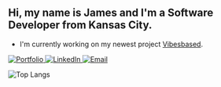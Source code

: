 ## Hi, my name is James and I'm a Software Developer from Kansas City.
<ul>
  <li>
    I'm currently working on my newest project <a href="https://github.com/jcandrews2/vibesbased">Vibesbased</a>.
  </li>
</ul>

<p>
  <a href="https://jcandrews2.github.io/portfolio">
    <img src="https://img.shields.io/badge/Portfolio-Visit-lightgrey?style=for-the-badge&logo=about-dot-me&logoColor=white" alt="Portfolio" />
  </a>
  <a href="https://www.linkedin.com/in/jcandrews2/">
    <img src="https://img.shields.io/badge/LinkedIn-Connect-blue?style=for-the-badge&logo=linkedin&logoColor=white" alt="LinkedIn" />
  </a>
  <a href="mailto:jcandrews2@icloud.com">
    <img src="https://img.shields.io/badge/Email-jcandrews2@icloud.com-D14836?style=for-the-badge&logo=gmail&logoColor=white" alt="Email" />
  </a>
</p>

<p>
  <img src="https://github-readme-stats.vercel.app/api/top-langs/?username=jcandrews2&layout=compact&langs_count=4&theme=github_dark" alt="Top Langs" />
</p>






